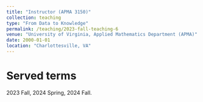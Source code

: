 ```yaml
---
title: "Instructor (APMA 3150)"
collection: teaching
type: "From Data to Knowledge"
permalink: /teaching/2023-fall-teaching-6
venue: "University of Virginia, Applied Mathematics Department (APMA)"
date: 2000-01-01
location: "Charlottesville, VA"
---
```


Served terms
======
2023 Fall, 2024 Spring, 2024 Fall.

